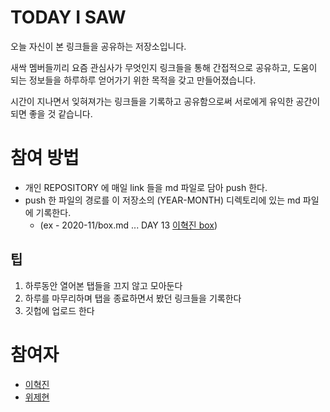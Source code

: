 # TODAY I SAW
오늘 자신이 본 링크들을 공유하는 저장소입니다.

새싹 멤버들끼리 요즘 관심사가 무엇인지 링크들을 통해 간접적으로 공유하고, 
도움이 되는 정보들을 하루하루 얻어가기 위한 목적을 갖고 만들어졌습니다.

시간이 지나면서 잊혀져가는 링크들을 기록하고 공유함으로써 서로에게 유익한 공간이 되면 좋을 것 같습니다.

# 참여 방법
* 개인 REPOSITORY 에 매일 link 들을 md 파일로 담아 push 한다.
* push 한 파일의 경로를 이 저장소의 (YEAR-MONTH) 디렉토리에 있는 md 파일에 기록한다. 
	* (ex - 2020-11/box.md ... DAY 13 [이혁진 box](링크url))

## 팁
1. 하루동안 열어본 탭들을 끄지 않고 모아둔다
2. 하루를 마무리하며 탭을 종료하면서 봤던 링크들을 기록한다
3. 깃헙에 업로드 한다 

# 참여자
* [이혁진](https://github.com/hyukjin-lee/tech-link-box)
* [위제현](https://github.com/wijehyeon/tis)
